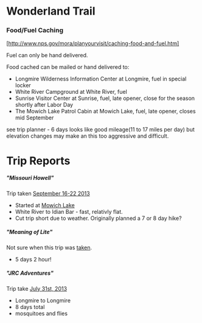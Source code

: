 # Wonderland Trail

### Food/Fuel Caching

[http://www.nps.gov/mora/planyourvisit/caching-food-and-fuel.htm]

Fuel can only be hand delivered.

Food cached can be mailed or hand delivered to:

- Longmire Wilderness Information Center at Longmire, fuel in special locker
- White River Campground at White River, fuel
- Sunrise Visitor Center at Sunrise, fuel, late opener, close for the season shortly after Labor Day
- The Mowich Lake Patrol Cabin at Mowich Lake, fuel, late opener, closes mid September 


see trip planner - 6 days looks like good mileage(11 to 17 miles per day) but elevation changes may make an this too aggressive and difficult.



# Trip Reports

##### "Missouri Howell"

Trip taken [September 16-22 2013](http://missourihowell.com/2013/10/15/trip-report-wonderland-trail/)
  - Started at [Mowich Lake](https://www.google.com/maps?ll=46.93872,-121.86149&spn=0.1,0.1&q=46.93872,-121.86149+%28Mowich+Lake%29&t=h)
  - White River to Idian Bar - fast, relativly flat.
  - Cut trip short due to weather. Originally planned a 7 or 8 day hike?

##### "Meaning of Lite"
Not sure when this trip was [taken](http://meaningoflite.com/2013/09/24/wonderland-trail-trip-report/).
  - 5 days 2 hour!

##### "JRC Adventures"
Trip take [July 31st, 2013](http://jrcadventures.com/past-adventures/the-wonderland-trail-wa/)
  - Longmire to Longmire
  - 8 days total
  - mosquitoes and flies


